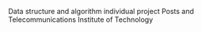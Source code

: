 Data structure and algorithm individual project
Posts and Telecommunications Institute of Technology

